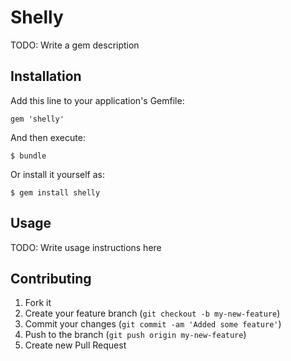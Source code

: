 # Shelly

TODO: Write a gem description

## Installation

Add this line to your application's Gemfile:

    gem 'shelly'

And then execute:

    $ bundle

Or install it yourself as:

    $ gem install shelly

## Usage

TODO: Write usage instructions here

## Contributing

1. Fork it
2. Create your feature branch (`git checkout -b my-new-feature`)
3. Commit your changes (`git commit -am 'Added some feature'`)
4. Push to the branch (`git push origin my-new-feature`)
5. Create new Pull Request
